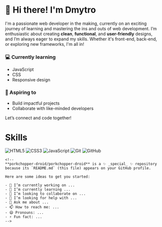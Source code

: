 # 👋 Hi there! I'm Dmytro

I'm a passionate web developer in the making, currently on an exciting journey of learning and mastering the ins and outs of web development. I’m enthusiastic about creating **clean**, **functional**, and **user-friendly** designs, and I’m always eager to expand my skills. Whether it's front-end, back-end, or exploring new frameworks, I'm all in!  

### 💻 Currently learning
- JavaScript
- CSS
- Responsive design

### 🚀 Aspiring to
- Build impactful projects
- Collaborate with like-minded developers

Let’s connect and code together!

# Skills

![HTML5](https://img.shields.io/badge/HTML5-%23E34F26.svg?style=for-the-badge&logo=html5&logoColor=white)
![CSS3](https://img.shields.io/badge/CSS3-%231572B6.svg?style=for-the-badge&logo=css3&logoColor=white)
![JavaScript](https://img.shields.io/badge/JavaScript-%23F7DF1E.svg?style=for-the-badge&logo=javascript&logoColor=black)
![Git](https://img.shields.io/badge/Git-%23F05032.svg?style=for-the-badge&logo=git&logoColor=white)
![GitHub](https://img.shields.io/badge/GitHub-%23181717.svg?style=for-the-badge&logo=github&logoColor=white)

```
<!--
**porkchopper-droid/porkchopper-droid** is a ✨ _special_ ✨ repository because its `README.md` (this file) appears on your GitHub profile.

Here are some ideas to get you started:

- 🔭 I’m currently working on ...
- 🌱 I’m currently learning ...
- 👯 I’m looking to collaborate on ...
- 🤔 I’m looking for help with ...
- 💬 Ask me about ...
- 📫 How to reach me: ...
- 😄 Pronouns: ...
- ⚡ Fun fact: ...
-->
